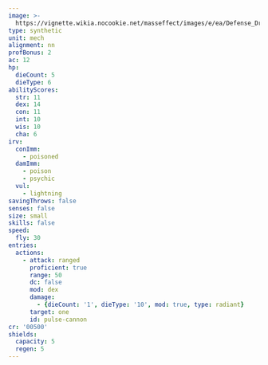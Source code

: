 ```yaml
---
image: >-
  https://vignette.wikia.nocookie.net/masseffect/images/e/ea/Defense_Drone.png/revision/latest/scale-to-width-down/606?cb=20120407052056
type: synthetic
unit: mech
alignment: nn
profBonus: 2
ac: 12
hp:
  dieCount: 5
  dieType: 6
abilityScores:
  str: 11
  dex: 14
  con: 11
  int: 10
  wis: 10
  cha: 6
irv:
  conImm:
    - poisoned
  damImm:
    - poison
    - psychic
  vul:
    - lightning
savingThrows: false
senses: false
size: small
skills: false
speed:
  fly: 30
entries:
  actions:
    - attack: ranged
      proficient: true
      range: 50
      dc: false
      mod: dex
      damage:
        - {dieCount: '1', dieType: '10', mod: true, type: radiant}
      target: one
      id: pulse-cannon
cr: '00500'
shields:
  capacity: 5
  regen: 5
---
```


